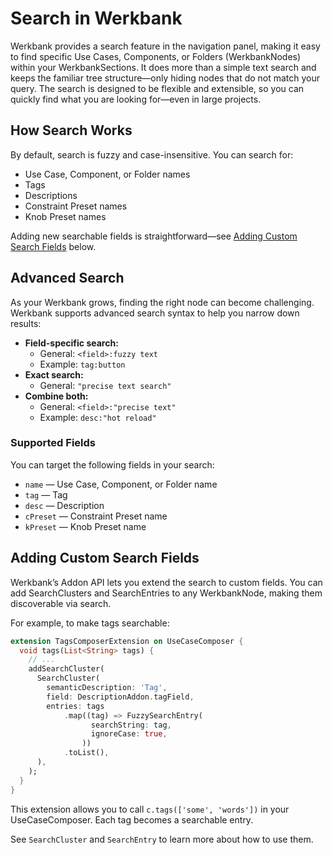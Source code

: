 # Search in Werkbank

Werkbank provides a search feature in the navigation panel, making it easy to find specific Use Cases, Components, or Folders (WerkbankNodes) within your WerkbankSections. It does more than a simple text search and keeps the familiar tree structure—only hiding nodes that do not match your query. The search is designed to be flexible and extensible, so you can quickly find what you are looking for—even in large projects.

## How Search Works

By default, search is fuzzy and case-insensitive. You can search for:

- Use Case, Component, or Folder names
- Tags
- Descriptions
- Constraint Preset names
- Knob Preset names

Adding new searchable fields is straightforward—see [Adding Custom Search Fields](#adding-custom-search-fields) below.

## Advanced Search

As your Werkbank grows, finding the right node can become challenging. Werkbank supports advanced search syntax to help you narrow down results:

- **Field-specific search:**
  - General: `<field>:fuzzy text`
  - Example: `tag:button`
- **Exact search:**
  - General: `"precise text search"`
- **Combine both:**
  - General: `<field>:"precise text"`
  - Example: `desc:"hot reload"`

### Supported Fields

You can target the following fields in your search:

- `name` — Use Case, Component, or Folder name
- `tag` — Tag
- `desc` — Description
- `cPreset` — Constraint Preset name
- `kPreset` — Knob Preset name

## Adding Custom Search Fields

Werkbank’s Addon API lets you extend the search to custom fields. You can add SearchClusters and SearchEntries to any WerkbankNode, making them discoverable via search.

For example, to make tags searchable:

```dart
extension TagsComposerExtension on UseCaseComposer {
  void tags(List<String> tags) {
    // ...
    addSearchCluster(
      SearchCluster(
        semanticDescription: 'Tag',
        field: DescriptionAddon.tagField,
        entries: tags
            .map((tag) => FuzzySearchEntry(
                  searchString: tag,
                  ignoreCase: true,
                ))
            .toList(),
      ),
    );
  }
}
```

This extension allows you to call `c.tags(['some', 'words'])` in your UseCaseComposer. Each tag becomes a searchable entry.

See `SearchCluster` and `SearchEntry` to learn more about how to use them.

